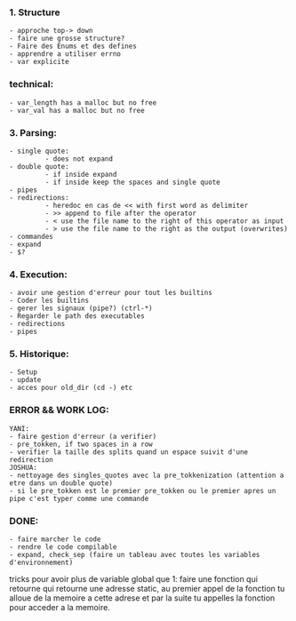 ### 1. Structure
    - approche top-> down
    - faire une grosse structure?
    - Faire des Enums et des defines
    - apprendre a utiliser errno
    - var explicite

### technical:
    - var_length has a malloc but no free
    - var_val has a malloc but no free

### 3. Parsing:
    - single quote:
             - does not expand
    - double quote:
             - if inside expand
             - if inside keep the spaces and single quote
    - pipes
    - redirections:
             - heredoc en cas de << with first word as delimiter
             - >> append to file after the operator
             - < use the file name to the right of this operator as input
             - > use the file name to the right as the output (overwrites)
    - commandes
    - expand
    - $?

### 4. Execution:
    - avoir une gestion d'erreur pour tout les builtins
    - Coder les builtins
    - gerer les signaux (pipe?) (ctrl-*)
    - Regarder le path des executables
    - redirections
    - pipes

### 5. Historique:
    - Setup
    - update
    - acces pour old_dir (cd -) etc

### ERROR && WORK LOG:
    YANI:
    - faire gestion d'erreur (a verifier)
    - pre_tokken, if two spaces in a row
    - verifier la taille des splits quand un espace suivit d'une redirection
    JOSHUA:
    - nettoyage des singles_quotes avec la pre_tokkenization (attention a etre dans un double quote)
    - si le pre_tokken est le premier pre_tokken ou le premier apres un pipe c'est typer comme une commande
### DONE:
    - faire marcher le code 
    - rendre le code compilable
    - expand, check_sep (faire un tableau avec toutes les variables d'environnement)
tricks pour avoir plus de variable global que 1: faire une fonction qui retourne qui retourne une adresse static, au
premier appel de la fonction tu alloue de la memoire a cette adrese et par la suite tu appelles la fonction pour acceder a la memoire.
